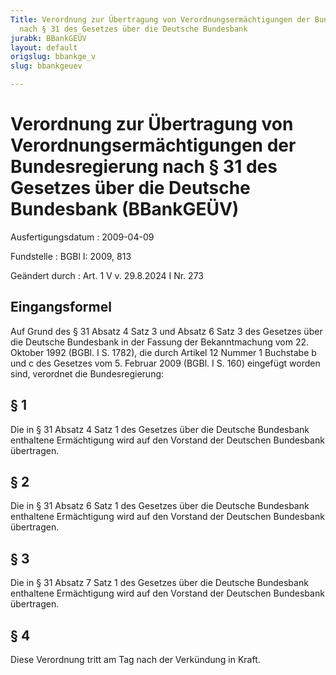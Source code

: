 ```yaml
---
Title: Verordnung zur Übertragung von Verordnungsermächtigungen der Bundesregierung
  nach § 31 des Gesetzes über die Deutsche Bundesbank
jurabk: BBankGEÜV
layout: default
origslug: bbankge_v
slug: bbankgeuev

---
```


# Verordnung zur Übertragung von Verordnungsermächtigungen der Bundesregierung nach § 31 des Gesetzes über die Deutsche Bundesbank (BBankGEÜV)

Ausfertigungsdatum
:   2009-04-09

Fundstelle
:   BGBl I: 2009, 813

Geändert durch
:   Art. 1 V v. 29.8.2024 I Nr. 273


## Eingangsformel

Auf Grund des § 31 Absatz 4 Satz 3 und Absatz 6 Satz 3 des Gesetzes über die Deutsche Bundesbank in der Fassung der Bekanntmachung vom 22. Oktober 1992 (BGBl. I S. 1782), die durch Artikel 12 Nummer 1 Buchstabe b und c des Gesetzes vom 5. Februar 2009 (BGBl. I S. 160) eingefügt worden sind, verordnet die Bundesregierung:


## § 1

Die in § 31 Absatz 4 Satz 1 des Gesetzes über die Deutsche Bundesbank enthaltene Ermächtigung wird auf den Vorstand der Deutschen Bundesbank übertragen.


## § 2

Die in § 31 Absatz 6 Satz 1 des Gesetzes über die Deutsche Bundesbank enthaltene Ermächtigung wird auf den Vorstand der Deutschen Bundesbank übertragen.


## § 3

Die in § 31 Absatz 7 Satz 1 des Gesetzes über die Deutsche Bundesbank enthaltene Ermächtigung wird auf den Vorstand der Deutschen Bundesbank übertragen.


## § 4

Diese Verordnung tritt am Tag nach der Verkündung in Kraft.

